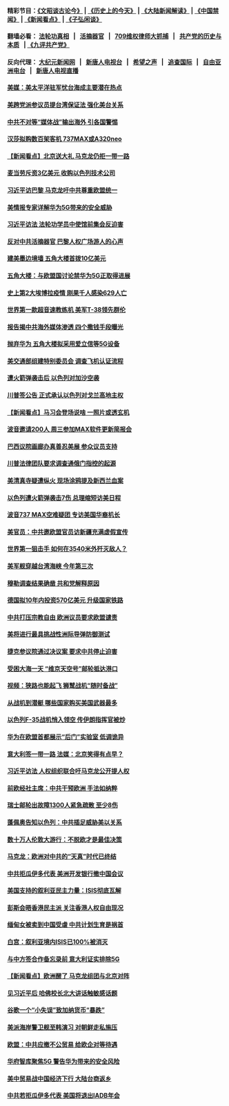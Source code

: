 #### 精彩节目：[《文昭谈古论今》](http://134.209.198.168/wenzhao) | [《历史上的今天》](http://134.209.198.168/today-in-history) | [《大陆新闻解读》](http://134.209.198.168/ntdtv-comedy) | [《中国禁闻》](http://134.209.198.168/ntdtv-news) | [《新闻看点》](http://134.209.198.168/news-insight) | [《子弘闲谈》](http://134.209.198.168/zihongxiantan/) 

  #### 翻墙必看： [法轮功真相](http://134.209.198.168:10000/videos/truth.html) &nbsp;&nbsp;|&nbsp;&nbsp; [活摘器官](http://134.209.198.168:10000/videos/res/Organs/) &nbsp;&nbsp;|&nbsp;&nbsp; [709维权律师大抓捕](http://134.209.198.168:10000/videos/709/) &nbsp;&nbsp;|&nbsp;&nbsp; [共产党的历史与本质](http://134.209.198.168:10000/videos/ccp.html) &nbsp;&nbsp;| [《九评共产党》](http://134.209.198.168:10000/videos/jiuping/) 

#### 反向代理： [大纪元新闻网](http://134.209.198.168:10080/) &nbsp;&nbsp;|&nbsp;&nbsp; [新唐人电视台](http://134.209.198.168:8000/) &nbsp;&nbsp;|&nbsp;&nbsp; [希望之声](http://134.209.198.168:8200/) &nbsp;&nbsp;|&nbsp;&nbsp; [追查国际](http://134.209.198.168:10010/) &nbsp;&nbsp;|&nbsp;&nbsp; [自由亚洲电台](http://134.209.198.168:9800/) &nbsp;&nbsp;|&nbsp;&nbsp; [新唐人电视直播](http://134.209.198.168/) 

#### [美媒：美太平洋驻军忧台海成主要潜在热点](../pages/nsc418/n11142846.md?t=03270936) 

#### [美跨党派参议员提台湾保证法 强化美台关系](../pages/nsc418/n11142602.md?t=03270936) 

#### [中共不对等“媒体战”输出海外 引各国警惕](../pages/nsc418/n11141857.md?t=03270936) 

#### [汉莎拟购数百架客机 737MAX或A320neo](../pages/nsc418/n11141877.md?t=03270936) 

#### [【新闻看点】北京送大礼 马克龙仍拒一带一路](../pages/nsc418/n11141442.md?t=03270936) 

#### [麦当劳斥资3亿美元 收购以色列技术公司](../pages/nsc418/n11141614.md?t=03270936) 

#### [习近平访巴黎 马克龙吁中共尊重欧盟统一](../pages/nsc418/n11141400.md?t=03270936) 

#### [美情报专家详解华为5G带来的安全威胁](../pages/nsc418/n11141562.md?t=03270936) 

#### [习近平访法 法轮功学员中使馆前集会反迫害](../pages/nsc418/n11140913.md?t=03270936) 

#### [反对中共活摘器官 巴黎人权广场游人的心声](../pages/nsc418/n11141160.md?t=03270936) 

#### [建美墨边境墙 五角大楼首拨10亿美元](../pages/nsc418/n11141035.md?t=03270936) 

#### [五角大楼：与欧盟国讨论禁华为5G正取得进展](../pages/nsc418/n11141169.md?t=03270936) 

#### [史上第2大埃博拉疫情 刚果千人感染629人亡](../pages/nsc418/n11140915.md?t=03270936) 

#### [世界第一款超音速教练机 美军T-38领先群伦](../pages/nsc418/n11140925.md?t=03270936) 

#### [报告揭中共海外媒体渗透 四个撒钱手段曝光](../pages/nsc418/n11139646.md?t=03270936) 

#### [抛弃华为 五角大楼拟采用爱立信等5G设备](../pages/nsc418/n11140051.md?t=03270936) 

#### [美交通部组建特别委员会 调查飞机认证流程](../pages/nsc418/n11139656.md?t=03270936) 

#### [遭火箭弹袭击后 以色列对加沙空袭](../pages/nsc418/n11139379.md?t=03270936) 

#### [川普签公告 正式承认以色列对戈兰高地主权](../pages/nsc418/n11139451.md?t=03270936) 

#### [【新闻看点】马习会登场说啥 一照片或透玄机](../pages/nsc418/n11139207.md?t=03270936) 

#### [波音邀请200人 周三参加MAX软件更新简报会](../pages/nsc418/n11138787.md?t=03270936) 

#### [巴西议院画廊办真善忍美展 参众议员支持](../pages/nsc418/n11138636.md?t=03270936) 

#### [川普法律团队要求调查通俄门指控的起源](../pages/nsc418/n11138801.md?t=03270936) 

#### [美清真寺疑遭纵火 现场涂鸦提及新西兰血案](../pages/nsc418/n11138671.md?t=03270936) 

#### [以色列遭火箭弹袭击7伤 总理缩短访美日程](../pages/nsc418/n11138626.md?t=03270936) 

#### [波音737 MAX空难疑团 专访美国华裔机长](../pages/nsc418/n11135735.md?t=03270936) 

#### [美官员：中共邀欧盟官员访新疆充满虚假宣传](../pages/nsc418/n11138299.md?t=03270936) 

#### [世界第一狙击手 如何在3540米外歼灭敌人？](../pages/nsc418/n11138361.md?t=03270936) 

#### [美军舰穿越台湾海峡 今年第三次](../pages/nsc418/n11138053.md?t=03270936) 

#### [穆勒调查结果确凿 共和党解释原因](../pages/nsc418/n11137422.md?t=03270936) 

#### [德国拟10年内投资570亿美元 升级国家铁路](../pages/nsc418/n11137200.md?t=03270936) 

#### [中共打压宗教自由 欧洲议员要求欧盟谴责](../pages/nsc418/n11136994.md?t=03270936) 

#### [美将进行最具挑战性洲际导弹防御测试](../pages/nsc418/n11136684.md?t=03270936) 

#### [捷克参议院通过决议案 要求中共停止迫害](../pages/nsc418/n11136773.md?t=03270936) 

#### [受困大海一天 “维京天空号”邮轮抵达港口](../pages/nsc418/n11136438.md?t=03270936) 

#### [视频：狭路也能起飞 狮鹫战机“随时备战”](../pages/nsc418/n11136265.md?t=03270936) 

#### [从战机到潜艇 哪些国家购买美国武器最多](../pages/nsc418/n11128404.md?t=03270936) 

#### [以色列F-35战机悄入领空 传伊朗指挥官被炒](../pages/nsc418/n11135951.md?t=03270936) 

#### [华为在欧盟首都展示“后门”实验室 低调诡异](../pages/nsc418/n11135419.md?t=03270936) 

#### [意大利签一带一路 法媒：北京笑得有点早？](../pages/nsc418/n11135395.md?t=03270936) 

#### [习近平访法 人权组织联合吁马克龙公开提人权](../pages/nsc418/n11135288.md?t=03270936) 

#### [前欧经社主席：中共干预欧洲 手法如纳粹](../pages/nsc418/n11134687.md?t=03270936) 

#### [瑞士邮轮出故障1300人紧急疏散 至少8伤](../pages/nsc418/n11135318.md?t=03270936) 

#### [蓬佩奥告知以色列：中共插足威胁美以关系](../pages/nsc418/n11135134.md?t=03270936) 

#### [数十万人伦敦大游行：不脱欧才是最佳决策](../pages/nsc418/n11134913.md?t=03270936) 

#### [马克龙：欧洲对中共的“天真”时代已终结](../pages/nsc418/n11134858.md?t=03270936) 

#### [中共拒瓜伊多代表 美洲开发银行撤中国会议](../pages/nsc418/n11134822.md?t=03270936) 

#### [美国支持的叙利亚民主力量：ISIS彻底瓦解](../pages/nsc418/n11134630.md?t=03270936) 

#### [彭斯会晤香港民主派 关注香港人权自由现况](../pages/nsc418/n11134328.md?t=03270936) 

#### [缅甸女被卖到中国受虐 中共计划生育是祸首](../pages/nsc418/n11133069.md?t=03270936) 

#### [白宫：叙利亚境内ISIS已100%被消灭](../pages/nsc418/n11133647.md?t=03270936) 

#### [与中方签合作备忘录前 意大利证实排除5G](../pages/nsc418/n11133704.md?t=03270936) 

#### [【新闻看点】欧洲醒了 马克龙组团与北京对阵](../pages/nsc418/n11132722.md?t=03270936) 

#### [见习近平后 哈佛校长北大讲话触敏感话题](../pages/nsc418/n11133432.md?t=03270936) 

#### [谷歌一个“小失误”致加纳货币“暴跌”](../pages/nsc418/n11133430.md?t=03270936) 

#### [美派海岸警卫舰至韩演习 对朝鲜走私施压](../pages/nsc418/n11133254.md?t=03270936) 

#### [欧盟：中共应撤不公贸易 给欧企对等待遇](../pages/nsc418/n11133082.md?t=03270936) 

#### [华府智库聚焦5G 警告华为带来的安全风险](../pages/nsc418/n11133013.md?t=03270936) 

#### [美中贸易战中国经济下行 大陆台商返乡](../pages/nsc418/n11132887.md?t=03270936) 

#### [中共若拒瓜伊多代表 美国将退出IADB年会](../pages/nsc418/n11132332.md?t=03270936) 

